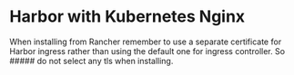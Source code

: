 # Harbor with Kubernetes Nginx
When installing from Rancher remember to use a separate certificate for Harbor ingress rather than using the default one for ingress controller. So ##### do not select any tls when installing.  
